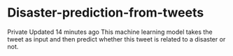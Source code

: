 # Disaster-prediction-from-tweets
 Private  Updated 14 minutes ago This machine learning model takes the tweet as input and then predict whether this tweet is related to a disaster or not.
